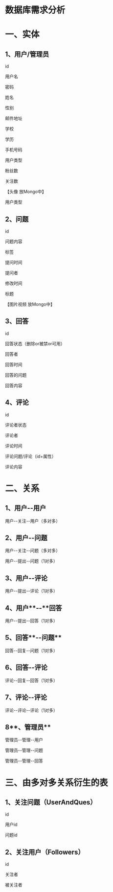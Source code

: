 # 数据库需求分析
# **一、实体**

## **1、用户/管理员**

id

用户名

密码

姓名

性别

邮件地址

学校

学历

手机号码

用户类型

粉丝数

关注数

【头像 放Mongo中】

用户类型

## **2、问题**

id

问题内容

标签

提问时间

提问者

修改时间

标题

【图片视频 放Mongo中】

## **3、回答**

id

回答状态（删除or被禁or可用）

回答者

回答时间

回答的问题

回答内容

## **4、评论**

id

评论者状态

评论者

评论时间

评论问题/评论（id+属性）

评论内容

# **二、关系**

## **1、用户--用户**

用户--关注--用户（多对多）

## **2、用户--问题**

用户--关注--问题（多对多）

用户--提出--问题（1对多）

## **3、用户--评论**

用户--提出--评论（1对多）

## 4、用户**--**回答

用户--提出--回答（1对多）

## 5、回答**--问题**

回答--回复--问题（1对多）

## 6、回答--评论

评论--回复--回答（1对多）

## **7、评论--评论**

评论--评论--评论（1对多）

## 8**、管理员**

管理员--管理--用户

管理员--管理--问题

管理员--管理--回答

# 三、由多对多关系衍生的表

## 1、关注问题（UserAndQues）

id

用户id

问题id

## 2、关注用户（Followers）

id

关注者

被关注者